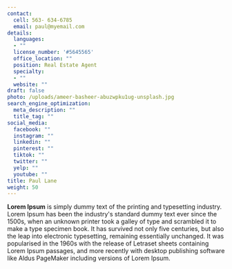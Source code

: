 ```yaml
---
contact:
  cell: 563- 634-6785
  email: paul@myemail.com
details:
  languages:
  - ""
  license_number: '#5645565'
  office_location: ""
  position: Real Estate Agent
  specialty:
  - ""
  website: ""
draft: false
photo: /uploads/ameer-basheer-abuzwpku1ug-unsplash.jpg
search_engine_optimization:
  meta_description: ""
  title_tag: ""
social_media:
  facebook: ""
  instagram: ""
  linkedin: ""
  pinterest: ""
  tiktok: ""
  twitter: ""
  yelp: ""
  youtube: ""
title: Paul Lane
weight: 50
---
```

**Lorem Ipsum**&nbsp;is simply dummy text of the printing and typesetting industry. Lorem Ipsum has been the industry's standard dummy text ever since the 1500s, when an unknown printer took a galley of type and scrambled it to make a type specimen book. It has survived not only five centuries, but also the leap into electronic typesetting, remaining essentially unchanged. It was popularised in the 1960s with the release of Letraset sheets containing Lorem Ipsum passages, and more recently with desktop publishing software like Aldus PageMaker including versions of Lorem Ipsum.
